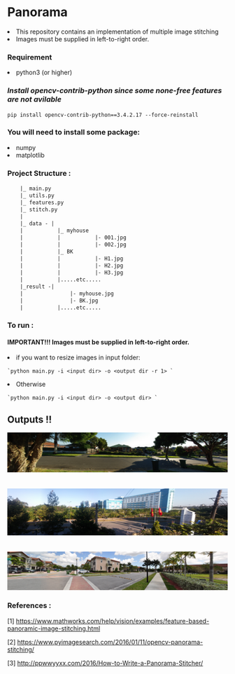 # Panorama
<li>This repository contains an implementation of multiple image stitching
<li>Images must be supplied in left-to-right order.

### Requirement
<li>python3 (or higher)

### *Install opencv-contrib-python since some none-free features are not avilable*

    pip install opencv-contrib-python==3.4.2.17 --force-reinstall

### You will need to install some package:
<li>numpy
<li>matplotlib

### Project Structure : 
		
		|_ main.py
		|_ utils.py
		|_ features.py
		|_ stitch.py
		|	
		|_ data - |
		|			|_ myhouse
		|			|			|- 001.jpg
		|			|			|- 002.jpg
		|			|_ BK
		|			|			|- H1.jpg
		|			|			|- H2.jpg
		|			|			|- H3.jpg
		|			|.....etc.....
		|_result -|
		|          		|- myhouse.jpg
		|          		|- BK.jpg
		|		   	|.....etc.....

### To run :
#### IMPORTANT!!! Images must be supplied in left-to-right order.

<li>if you want to resize images in input folder:

    `python main.py -i <input dir> -o <output dir -r 1> `
    
<li>Otherwise
	
    `python main.py -i <input dir> -o <output dir> `
    
    
## Outputs !! 

<center>
<img src="result/myhouse.jpg" ><br>
<br><br>
<img src="result/BK.jpg" ><br>
<br><br>
<img src="result/city.jpg" ><br>
</center>


### References : 
[1] https://www.mathworks.com/help/vision/examples/feature-based-panoramic-image-stitching.html

[2] https://www.pyimagesearch.com/2016/01/11/opencv-panorama-stitching/

[3] http://ppwwyyxx.com/2016/How-to-Write-a-Panorama-Stitcher/
